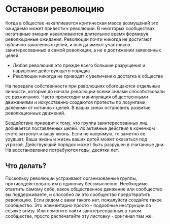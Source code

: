 # Останови революцию

Когда в обществе накапливается критическая масса возмущений это ожидаемо может привести к революции. В некоторых сообществах негативные эмоции накапливаются длительное время формируя революцонные ожидания. Революции почти никогда не достигают публично заявленных целей, и всегда имеют участников заинтересованных в самой революции, а не в достижении заявленных целей.

* Любая революция это прежде всего большие разрущения и нарушение действующего порядка
* Революции никогда не приводят к увеличению достатка в обществе

На переделе собственности при революциях обогощаются отдельные личности, которые до начала революции всеми силами способствовали ее разжиганию. Часто происходит манипуляция общественными движениями и искусственно создаются протесты по лозунгами, далекими от истинных целей. В ваших силах остановить развитие революционных движений.

Бездействие приводит к тому, что группа заинтересованных лиц добивается поставленных целей. Их активные действия в конечном счете затронут и вашу жизнь. Если не напрямую, то заметно ее ухудшат. Ваша жизнь и жизнь ваших детей может оказаться под угрозой. Действующий порядок может быть разрушен в считанные дни. На восстановление потребуются годы, десятки лет.

## Что делать?

Поскольку революции устраивают организованные группы, противодействовать им в одиночку бессмысленно. Необходимо ответить самому себе, какое общественное движение или сообщество вы поддерживаете, и способно ли это сообщество предотвратить революцию. Если рядом с вами такого нет, пожалуйста создайте такое сообщество. Это элементарно просто - подробные инструкции по ссылке внизу. Или помогите найти заинтересованных в таком сообществе, просто распечатайте эту листовку - оригинал там же.